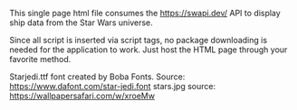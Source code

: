 This single page html file consumes the https://swapi.dev/ API to display ship
data from the Star Wars universe.

Since all script is inserted via script tags, no package downloading is needed
for the application to work. Just host the HTML page through your favorite method.

Starjedi.ttf font created by Boba Fonts. Source: https://www.dafont.com/star-jedi.font
stars.jpg source: https://wallpapersafari.com/w/xroeMw
